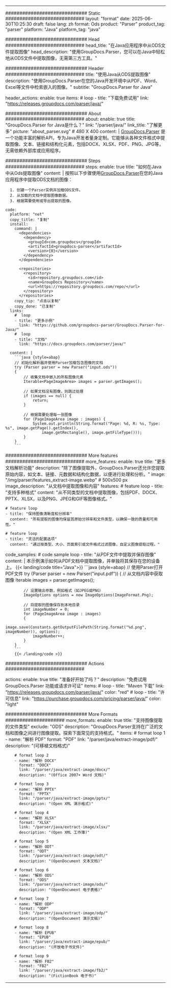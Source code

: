 


---
############################# Static ############################
layout: "format"
date:  2025-06-30T10:25:30
draft: false
lang: zh
format: Ods
product: "Parser"
product_tag: "parser"
platform: "Java"
platform_tag: "java"

############################# Head ############################
head_title: "在Java应用程序中从ODS文件提取图像"
head_description: "使用GroupDocs.Parser，您可以在Java中轻松地从ODS文件中提取图像，无需第三方工具。"

############################# Header ############################
title: "使用Java从ODS提取图像" 
description: "使用GroupDocs.Parser在您的Java开发环境中从PDF、Word、Excel等文件中检索嵌入的图像。"
subtitle: "GroupDocs.Parser for Java" 

header_actions:
  enable: true
  items:
    #  loop
    - title: "下载免费试用"
      link: "https://releases.groupdocs.com/parser/java/"
      
############################# About ############################
about:
    enable: true
    title: "GroupDocs.Parser for Java是什么？"
    link: "/parser/java/"
    link_title: "了解更多"
    picture: "about_parser.svg" # 480 X 400
    content: |
       [GroupDocs.Parser](/parser/java/) 是一个功能丰富的解析API，专为Java开发者量身定制。它能够从各种文件格式中提取图像、文本、链接和结构化元素，包括DOCX、XLSX、PDF、PNG、JPG等，无需依赖外部库或应用程序。

############################# Steps ############################
steps:
    enable: true
    title: "如何在Java中从Ods提取图像"
    content: |
      按照以下步骤使用[GroupDocs.Parser](/parser/java/)在您的Java应用程序中提取ODS文档的图像：
      
      1. 创建一个Parser实例并加载ODS文件。
      2. 从加载的文档中提取图像数据。
      3. 根据需要使用或导出提取的图像。
   
    code:
      platform: "net"
      copy_title: "复制"
      install:
        command: |
          <dependencies>
            <dependency>
              <groupId>com.groupdocs</groupId>
              <artifactId>groupdocs-parser</artifactId>
              <version>{0}</version>
            </dependency>
          </dependencies>

          <repositories>
            <repository>
              <id>repository.groupdocs.com</id>
              <name>GroupDocs Repository</name>
              <url>https://repository.groupdocs.com/repo/</url>
            </repository>
          </repositories>
        copy_tip: "点击以复制"
        copy_done: "已复制"
      links:
        #  loop
        - title: "更多示例"
          link: "https://github.com/groupdocs-parser/GroupDocs.Parser-for-Java/"
        #  loop
        - title: "文档"
          link: "https://docs.groupdocs.com/parser/java/"
          
      content: |
        ```java {style=abap}
        // 初始化解析器并使用Parser加载包含图像的文档
        try (Parser parser = new Parser("input.ods"))
        {
            // 收集文档中嵌入的所有图像元素
            Iterable<PageImageArea> images = parser.getImages();

            // 如果文档没有图像，则跳过处理
            if (images == null) {
                return;
            }

            // 根据需要处理每一张图像
            for (PageImageArea image : images) {
                System.out.println(String.format("Page: %d, R: %s, Type: %s", image.getPage().getIndex(), 
                    image.getRectangle(), image.getFileType()));
            }
        }
        ```            

############################# More features ############################
more_features:
  enable: true
  title: "更多文档解析功能"
  description: "除了图像提取外，GroupDocs.Parser还允许您提取原始内容，如文本、链接、元数据和结构化数据，以便进行处理和分析。"
  image: "/img/parser/features_extract-image.webp" # 500x500 px
  image_description: "从文档中提取图像和内容"
  features:
    # feature loop
    - title: "支持多种格式"
      content: "从不同类型的文档中提取图像，包括PDF、DOCX、PPTX、XLSX，以及PNG、JPEG和GIF等图像格式。"

    # feature loop
    - title: "保持图像清晰度和分辨率"
      content: "所有提取的图像均保留其原始分辨率和文件类型，以确保一致的质量和可用性。"

    # feature loop
    - title: "灵活的配置选项"
      content: "通过按类型、大小、页面索引或文件格式过滤图像，自定义图像提取过程。"
      
  code_samples:
    # code sample loop
    - title: "从PDF文件中提取并保存图像"
      content: |
        本示例演示如何从PDF文档中提取图像，并单独将其保存在您的设备上。
        {{< landing/code title="Java">}}
        ```java {style=abap}
        //  使用Parser打开PDF文件
        try (Parser parser = new Parser("input.pdf"))
        {
            // 从文档内容中获取图像
            Iterable<PageImageArea> images = parser.getImages();

            // 设置输出参数，例如格式（如JPEG或PNG）
            ImageOptions options = new ImageOptions(ImageFormat.Png);

            // 将提取的图像保存到本地目录
            int imageNumber = 0;
            for (PageImageArea image : images)
            {
                image.save(Constants.getOutputFilePath(String.format("%d.png", imageNumber)), options);
                imageNumber++;
            }
        }
        ```
        {{< /landing/code >}}


############################# Actions ############################

actions:
  enable: true
  title: "准备好开始了吗？"
  description: "免费试用 GroupDocs.Parser 功能或请求许可证"
  items:
    #  loop
    - title: "Maven 下载"
      link: "https://releases.groupdocs.com/parser/java/"
      color: "red"
        #  loop
    - title: "许可信息"
      link: "https://purchase.groupdocs.com/pricing/parser/java/"
      color: "light"


############################# More Formats #####################
more_formats:
    enable: true
    title: "支持图像提取的文件类型"
    exclude: "ODS"
    description: "GroupDocs.Parser支持在广泛的文档和图像之间进行图像提取。探索下面常见的支持格式。"
    items: 
        # format loop 1
        - name: "解析 PDF"
          format: "PDF"
          link: "/parser/java/extract-image/pdf/"
          description: "(可移植文档格式)"
          
        # format loop 2
        - name: "解析 DOCX"
          format: "DOCX"
          link: "/parser/java/extract-image/docx/"
          description: "(Office 2007+ Word 文档)"
          
        # format loop 3
        - name: "解析 PPTX"
          format: "PPTX"
          link: "/parser/java/extract-image/pptx/"
          description: "(Open XML 演示格式)"
          
        # format loop 4
        - name: "解析 XLSX"
          format: "XLSX"
          link: "/parser/java/extract-image/xlsx/"
          description: "(Open XML 工作簿)"
          
        # format loop 5
        - name: "解析 ODT"
          format: "ODT"
          link: "/parser/java/extract-image/odt/"
          description: "(OpenDocument 文本文档)"
          
        # format loop 6
        - name: "解析 ODS"
          format: "ODS"
          link: "/parser/java/extract-image/ods/"
          description: "(OpenDocument 电子表格)"
          
        # format loop 7
        - name: "解析 ODP"
          format: "ODP"
          link: "/parser/java/extract-image/odp/"
          description: "(OpenDocument 演示文稿)"
          
        # format loop 8
        - name: "解析 EPUB"
          format: "EPUB"
          link: "/parser/java/extract-image/epub/"
          description: "(开放电子书文件)"
          
        # format loop 9
        - name: "解析 FB2"
          format: "FB2"
          link: "/parser/java/extract-image/fb2/"
          description: "(FictionBook 电子书)"
         
          

---